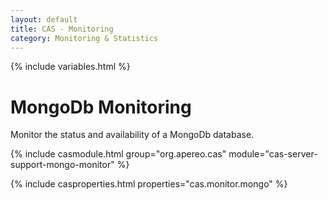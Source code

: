 ```yaml
---
layout: default
title: CAS - Monitoring
category: Monitoring & Statistics
---
```


{% include variables.html %}

# MongoDb Monitoring

Monitor the status and availability of a MongoDb database.

{% include casmodule.html group="org.apereo.cas" module="cas-server-support-mongo-monitor" %}

{% include casproperties.html properties="cas.monitor.mongo" %}
